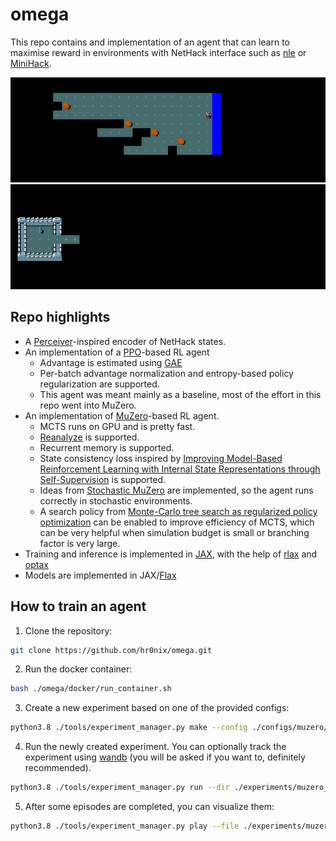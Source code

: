 # omega
This repo contains and implementation of an agent that can learn to maximise reward in environments with NetHack interface such as [nle](https://github.com/facebookresearch/nle) or [MiniHack](https://github.com/facebookresearch/minihack).

![Crossing a river](/images/river.gif)
![Fighting monsters in a narrow corridor](/images/corridor.gif)

## Repo highlights
* A [Perceiver](http://dpmd.ai/perceiver)-inspired encoder of NetHack states.
* An implementation of a [PPO](https://arxiv.org/abs/1707.06347)-based RL agent
  * Advantage is estimated using [GAE](https://arxiv.org/abs/1506.02438)
  * Per-batch advantage normalization and entropy-based policy regularization are supported.
  * This agent was meant mainly as a baseline, most of the effort in this repo went into MuZero.
* An implementation of [MuZero](https://arxiv.org/abs/1911.08265)-based RL agent.
  * MCTS runs on GPU and is pretty fast.
  * [Reanalyze](https://arxiv.org/abs/2104.06294) is supported.
  * Recurrent memory is supported.
  * State consistency loss inspired by [Improving Model-Based Reinforcement Learning with Internal State Representations through Self-Supervision](https://arxiv.org/abs/2102.05599) is supported.
  * Ideas from [Stochastic MuZero](https://openreview.net/forum?id=X6D9bAHhBQ1) are implemented, so the agent runs correctly in stochastic environments.
  * A search policy from [Monte-Carlo tree search as regularized policy optimization](https://arxiv.org/pdf/2007.12509.pdf) can be enabled to improve efficiency of MCTS, which can be very helpful when simulation budget is small or branching factor is very large.
* Training and inference is implemented in [JAX](https://github.com/google/jax), with the help of [rlax](https://github.com/deepmind/rlax) and [optax](https://github.com/deepmind/optax)
* Models are implemented in JAX/[Flax](https://github.com/google/flax)

## How to train an agent
1. Clone the repository:
```bash
git clone https://github.com/hr0nix/omega.git
```
2. Run the docker container:
```bash
bash ./omega/docker/run_container.sh
```
3. Create a new experiment based on one of the provided configs:
```bash
python3.8 ./tools/experiment_manager.py make --config ./configs/muzero/random_room_5x5.yaml --output-dir ./experiments/muzero_random_room_5x5
```
4. Run the newly created experiment. You can optionally track the experiment using [wandb](https://wandb.ai) (you will be asked if you want to, definitely recommended).
```bash
python3.8 ./tools/experiment_manager.py run --dir ./experiments/muzero_random_room_5x5 --gpu 0
```
5. After some episodes are completed, you can visualize them:
```bash
python3.8 ./tools/experiment_manager.py play --file ./experiments/muzero_random_room_5x5/episodes/<EPISODE_FILENAME_HERE>
```

